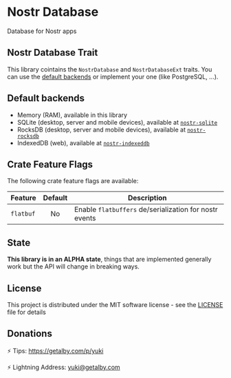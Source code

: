 # Nostr Database

Database for Nostr apps

## Nostr Database Trait

This library cointains the `NostrDatabase` and `NostrDatabaseExt` traits. You can use the [default backends](#default-backends) or implement your one (like PostgreSQL, ...).

## Default backends

* Memory (RAM), available in this library
* SQLite (desktop, server and mobile devices), available at [`nostr-sqlite`](https://crates.io/crates/nostr-sqlite)
* RocksDB (desktop, server and mobile devices), available at [`nostr-rocksdb`](https://crates.io/crates/nostr-rocksdb)
* IndexedDB (web), available at [`nostr-indexeddb`](https://crates.io/crates/nostr-indexeddb)

## Crate Feature Flags

The following crate feature flags are available:

| Feature             | Default | Description                                                                              |
| ------------------- | :-----: | ---------------------------------------------------------------------------------------- |
| `flatbuf`           |   No    | Enable `flatbuffers` de/serialization for nostr events                                   |

## State

**This library is in an ALPHA state**, things that are implemented generally work but the API will change in breaking ways.

## License

This project is distributed under the MIT software license - see the [LICENSE](../../LICENSE) file for details

## Donations

⚡ Tips: <https://getalby.com/p/yuki>

⚡ Lightning Address: yuki@getalby.com